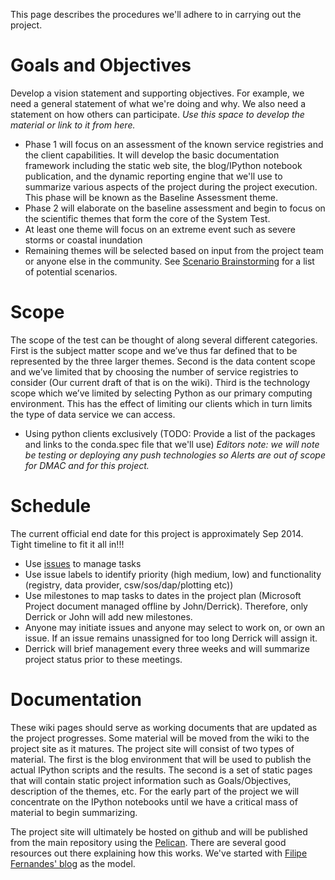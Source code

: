 This page describes the procedures we'll adhere to in carrying out the project.

# Goals and Objectives

Develop a vision statement and supporting objectives.  For example, we need a general statement of what we're doing and why.  We also need a statement on how others can participate.  _Use this space to develop the material or link to it from here._




* Phase 1 will focus on an assessment of the known service registries and the client capabilities.  It will develop the basic documentation framework including the static web site, the blog/IPython notebook publication, and the dynamic reporting engine that we'll use to summarize various aspects of the project during the project execution.   This phase will be known as the Baseline Assessment theme.
* Phase 2 will elaborate on the baseline assessment and begin to focus on the scientific themes that form the core of the System Test.
* At least one theme will focus on an extreme event such as severe storms or coastal inundation
* Remaining themes will be selected based on input from the project team or anyone else in the community. See [Scenario Brainstorming](Scenario-Brainstorming) for a list of potential scenarios. 

# Scope

The scope of the test can be thought of along several different categories.  First is the subject matter scope and we’ve thus far defined that to be represented by the three larger themes.  Second is the data content scope and we’ve limited that by choosing the number of service registries to consider (Our current draft of that is on the wiki).  Third is the technology scope which we’ve limited by selecting Python as our primary computing environment.  This has the effect of limiting our clients which in turn limits the type of data service we can access.

* Using python clients exclusively (TODO: Provide a list of the packages and links to the conda.spec file that we'll use)
*_Editors note: we will note be testing or deploying any push technologies so Alerts are out of scope for DMAC and for this project._*

# Schedule
The current official end date for this project is approximately Sep 2014.  Tight timeline to fit it all in!!!

 * Use [issues](../issues) to manage tasks
 * Use issue labels to identify priority (high medium, low) and functionality (registry, data provider, csw/sos/dap/plotting etc))
 * Use milestones to map tasks to dates in the project plan (Microsoft Project document managed offline by John/Derrick).  Therefore, only Derrick or John will add new milestones.
 * Anyone may initiate issues and anyone may select to work on, or own an issue.  If an issue remains unassigned for too long Derrick will assign it.  
 * Derrick will brief management every three weeks and will summarize project status prior to these meetings.



# Documentation

These wiki pages should serve as working documents that are updated as the project progresses.  Some material will be moved from the wiki to the project site as it matures.  The project site will consist of two types of material.  The first is the blog environment that will be used to publish the actual IPython scripts and the results.  The second is a set of static pages that will contain static project information such as Goals/Objectives, description of the themes, etc.  For the early part of the project we will concentrate on the IPython notebooks until we have a critical mass of material to begin summarizing.  

The project site will ultimately be hosted on github and will be published from the main repository using the [Pelican](http://docs.getpelican.com/en/3.3.0/).  There are several good resources out there explaining how this works.  We've started with [Filipe Fernandes' blog](http://ocefpaf.github.io/blog/2013/12/23/blog/) as the model.
